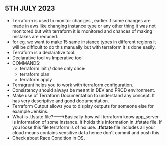 ## 5TH JULY 2023

- Terraform is used to monitor changes , earlier if some changes are made in aws like changing instance type or any other thing it was not monitored but with terraform it is monitored and chances of making mistakes are reduced.
- for eg. we want to make 15 same instance types in different regions it will be difficult to do this manually but with terraform it is done easily.
- Terraform is a declarative tool.
- Declarative tool vs Imperative tool
- COMMANDS:
    - terraform init // done only once
    - terraform plan
    - terraform apply
- Terragrunt helps you to work with terraform configuration.
- Consistency should always be meant in DEV and PROD environment.
- Make use of Terraform Documentation to understand any concept. It has very descriptive and good documentation.
- Terraform Output allows you to display outputs for someone else for example Jenkins.
- What is .tfstate file?--->Basically how will terraform know app_server is information of some instance. it holds this information in .tfstate file. If you loose this file terraform is of no use. **.tfstate** file includes all your cloud means contains sensitive data hence don't commit and push this.
- Check about Race Condition in OS.
